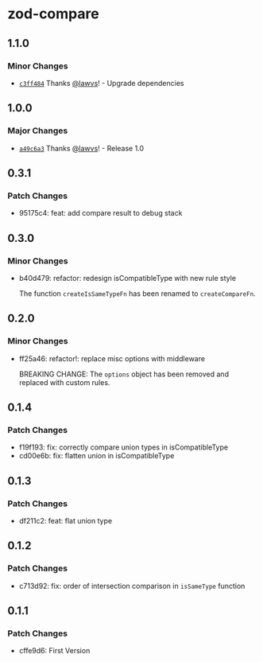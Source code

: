 # zod-compare

## 1.1.0

### Minor Changes

- [`c3ff484`](https://github.com/lawvs/zod-compare/commit/c3ff484af88a8faa195e868982f402871ea342c7) Thanks [@lawvs](https://github.com/lawvs)! - Upgrade dependencies

## 1.0.0

### Major Changes

- [`a49c6a3`](https://github.com/lawvs/zod-compare/commit/a49c6a324d510eb3c020e18b7a77cea1cffce726) Thanks [@lawvs](https://github.com/lawvs)! - Release 1.0

## 0.3.1

### Patch Changes

- 95175c4: feat: add compare result to debug stack

## 0.3.0

### Minor Changes

- b40d479: refactor: redesign isCompatibleType with new rule style

  The function `createIsSameTypeFn` has been renamed to `createCompareFn`.

## 0.2.0

### Minor Changes

- ff25a46: refactor!: replace misc options with middleware

  BREAKING CHANGE: The `options` object has been removed and replaced with custom rules.

## 0.1.4

### Patch Changes

- f19f193: fix: correctly compare union types in isCompatibleType
- cd00e6b: fix: flatten union in isCompatibleType

## 0.1.3

### Patch Changes

- df211c2: feat: flat union type

## 0.1.2

### Patch Changes

- c713d92: fix: order of intersection comparison in `isSameType` function

## 0.1.1

### Patch Changes

- cffe9d6: First Version
